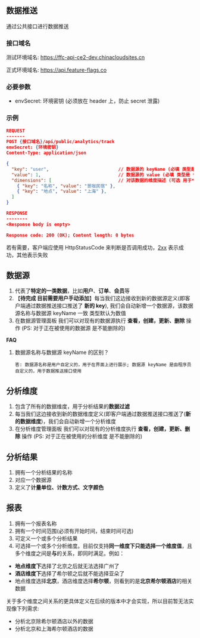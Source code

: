 ## 数据推送
通过公共接口进行数据推送
### 接口域名
测试环境域名: https://ffc-api-ce2-dev.chinacloudsites.cn

正式环境域名: https://api.feature-flags.co
### 必要参数
- envSecret: 环境密钥 (必须放在 header 上，防止 secret 泄露)
### 示例
```json
REQUEST
-------
POST {接口域名}/api/public/analytics/track
envSecret: {环境密钥}
Content-Type: application/json

{
  "key": "user",                          // 数据源的 keyName (必填 类型是 **string**)
  "value": 1,                             // 数据源的 value (必填 类型是 **float**)
  "dimensions": [                         // 对该数据的维度描述 (可选 用于**报表数据过滤**)
    { "key": "名称", "value": "景咖民宿" }, 
    { "key": "地点", "value": "上海" },
  ]
}

RESPONSE
--------
<Response body is empty>

Response code: 200 (OK); Content length: 0 bytes
```
若有需要，客户端应使用 HttpStatusCode 来判断是否调用成功，[2xx](https://en.wikipedia.org/wiki/List_of_HTTP_status_codes#2xx_success) 表示成功，其他表示失败

## 数据源
1. 代表了**特定的一类数据**，比如**用户**、**订单**、**会员**等
2. 【**待完成 目前需要用户手动添加**】每当我们这边接收到新的数据源定义(即客户端通过数据推送接口推送了 **新的 key**), 我们会自动新增一个数据源，该数据源名称与数据源 keyName 一致 类型默认为数值
3. 在数据源管理面板 我们可以对现有的数据源执行 **查看，创建，更新、删除** 操作 (PS: 对于正在被使用的数据源 是不能删除的)

**FAQ**

1. 数据源名称与数据源 keyName 的区别？

   `答: 数据源名称是用户自定义的，用于在界面上进行展示; 数据源 keyName 是由程序员自定义的，用于数据推送接口使用`

## 分析维度
1. 包含了所有的数据维度，用于分析结果的**数据过滤**
2. 每当我们这边接收到新的数据维度定义(即客户端通过数据推送接口推送了(**新的数据维度**)，我们会自动新增一个分析维度
3. 在分析维度管理面板 我们可以对现有的分析维度执行 **查看，创建，更新、删除** 操作 (PS: 对于正在被使用的分析维度 是不能删除的)

## 分析结果
1. 拥有一个分析结果的名称
2. 对应一个数据源
1. 定义了**计量单位、计数方式、文字颜色**

## 报表
1. 拥有一个报表名称
2. 拥有一个时间范围(必须有开始时间，结束时间可选)
3. 可定义一个或多个分析结果
4. 可选择一个或多个分析维度。目前仅支持**同一维度下只能选择一个维度值**，且多个维度之间是**与**的关系，即同时满足。例如：
- **地点维度下**选择了北京之后就无法选择广州了
- **酒店维度下**选择了希尔顿之后就不能选择亚朵了
- 地点维度选择**北京**，酒店维度选择**希尔顿**，则看到的是**北京希尔顿酒店**的相关数据

关于多个维度之间关系的更具体定义在后续的版本中才会实现，所以目前暂无法实现像下列需求:
- 分析北京除希尔顿酒店以外的数据
- 分析北京和上海希尔顿酒店的数据